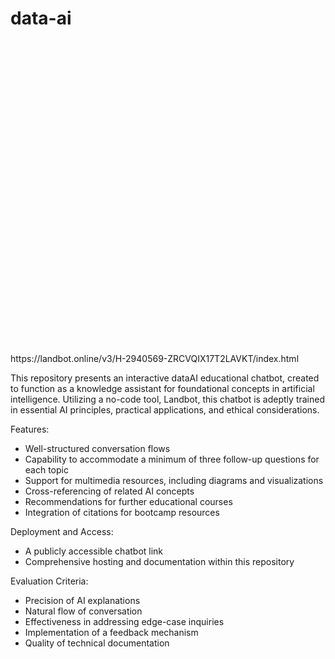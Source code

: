 # data-ai

<script SameSite="None; Secure"  type="module" src="https://cdn.landbot.io/landbot-3/landbot-3.0.0.mjs"></script>
<div id="myLandbot" style="width: 100%; height: 500px"></div>
<script type="module">
  var myLandbot = new Landbot.Container({
    container: '#myLandbot',
    configUrl: 'https://storage.googleapis.com/landbot.online/v3/H-2940569-ZRCVQIX17T2LAVKT/index.json',
  });
</script>
https://landbot.online/v3/H-2940569-ZRCVQIX17T2LAVKT/index.html 

This repository presents an interactive dataAI educational chatbot, created to function as a knowledge assistant for foundational concepts in artificial intelligence. Utilizing a no-code tool, Landbot, this chatbot is adeptly trained in essential AI principles, practical applications, and ethical considerations.

Features:
- Well-structured conversation flows 
- Capability to accommodate a minimum of three follow-up questions for each topic
- Support for multimedia resources, including diagrams and visualizations
- Cross-referencing of related AI concepts
- Recommendations for further educational courses
- Integration of citations for bootcamp resources

Deployment and Access:
- A publicly accessible chatbot link
- Comprehensive hosting and documentation within this repository

Evaluation Criteria:
- Precision of AI explanations  
- Natural flow of conversation  
- Effectiveness in addressing edge-case inquiries  
- Implementation of a feedback mechanism  
- Quality of technical documentation

